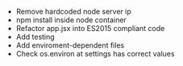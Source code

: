 * Remove hardcoded node server ip
* npm install inside node container
* Refactor app.jsx into ES2015 compliant code
* Add testing
* Add enviroment-dependent files
* Check os.environ at settings has correct values
